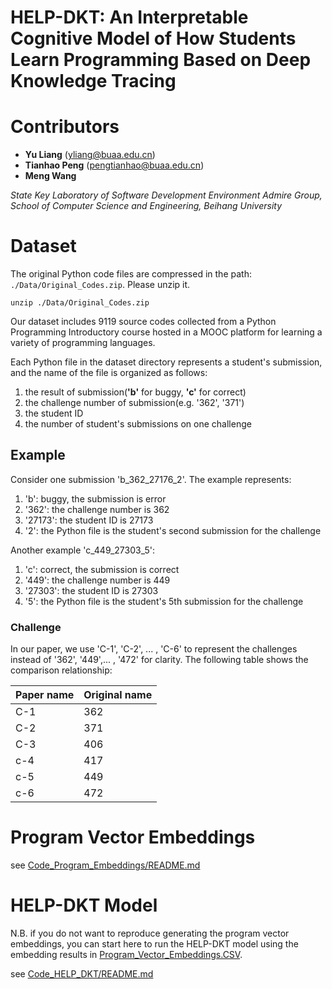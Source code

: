 # HELP-DKT: An Interpretable Cognitive Model of How Students Learn Programming Based on Deep Knowledge Tracing

# Contributors

- **Yu Liang** (yliang@buaa.edu.cn)  
- **Tianhao Peng** (pengtianhao@buaa.edu.cn)
- **Meng Wang** 

_State Key Laboratory of Software Development Environment Admire Group, School of Computer Science and Engineering, Beihang University_

# Dataset
The original Python code files are compressed in the path: `./Data/Original_Codes.zip`. Please unzip it.

```
unzip ./Data/Original_Codes.zip
```

Our dataset includes 9119 source codes collected from a Python Programming Introductory course hosted in a MOOC platform for learning a variety of programming languages.

Each Python file in the dataset directory represents a student's submission, and the name of the file is organized as follows:

1. the result of submission(**'b'** for buggy, **'c'** for correct)
2. the challenge number of submission(e.g. '362', '371')
3. the student ID
4. the number of student's submissions on one challenge

## Example

Consider one submission 'b_362_27176_2'. The example represents:
1. 'b': buggy, the submission is error
2. '362': the challenge number is 362
3. '27173': the student ID is 27173
4. '2': the Python file is the student's second submission for the challenge

Another example 'c_449_27303_5':
1. 'c': correct, the submission is correct
2. '449': the challenge number is 449
3. '27303': the student ID is 27303
4. '5': the Python file is the student's 5th submission for the challenge

### Challenge

In our paper, we use 'C-1', 'C-2', ... , 'C-6' to represent the challenges instead of '362', '449',... , '472' for clarity. The following table shows the comparison relationship:

| Paper name | Original name |
| --- | --- |
| C-1 | 362 |
| C-2 | 371 |
| C-3 | 406 |
| c-4 | 417 |
| c-5 | 449 |
| c-6 | 472 |


# Program Vector Embeddings

see [Code_Program_Embeddings/README.md](./Code_Program_Embeddings/README.md)

# HELP-DKT Model

N.B. if you do not want to reproduce generating the program vector embeddings, you can start here to run the HELP-DKT model using the embedding results in [Program_Vector_Embeddings.CSV](Data/Program_Vector_Embeddings.CSV).

see [Code_HELP_DKT/README.md](./Code_HELP_DKT/README.md)
